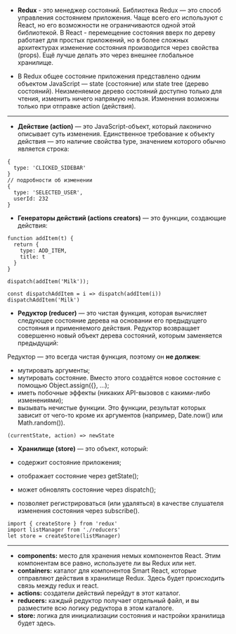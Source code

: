 - **Redux** - это менеджер состояний. Библиотека Redux — это способ управления состоянием приложения. Чаще всего его используют с React, но его возможности не ограничиваются одной этой библиотекой. В React - перемещение состояния вверх по дереву работает для простых приложений, но в более сложных архитектурах изменение состояния производится через свойства (props). Ещё лучше делать это через внешнее глобальное хранилище.

- В Redux общее состояние приложения представлено одним объектом JavaScript — state (состояние) или state tree (дерево состояний). Неизменяемое дерево состояний доступно только для чтения, изменить ничего напрямую нельзя. Изменения возможны только при отправке action (действия).
----------------------------------------------------
- **Действие (action)** — это JavaScript-объект, который лаконично описывает суть изменения. Единственное требование к объекту действия — это наличие свойства type, значением которого обычно является строка:

```
{
  type: 'CLICKED_SIDEBAR'
}
// подробности об изменении
{
  type: 'SELECTED_USER',
  userId: 232
}
```

- **Генераторы действий (actions creators)** — это функции, создающие действия:
```
function addItem(t) {
  return {
    type: ADD_ITEM,
    title: t
  }
}
```

```
dispatch(addItem('Milk'));
```

```
const dispatchAddItem = i => dispatch(addItem(i))
dispatchAddItem('Milk')
```

- **Редуктор (reducer)** — это чистая функция, которая вычисляет следующее состояние дерева на основании его предыдущего состояния и применяемого действия. Редуктор возвращает совершенно новый объект дерева состояний, которым заменяется предыдущий:

Редуктор — это всегда чистая функция, поэтому он **не должен**:

- мутировать аргументы;
- мутировать состояние. Вместо этого создаётся новое состояние с помощью Object.assign({}, ...);
- иметь побочные эффекты (никаких API-вызовов с какими-либо изменениями);
- вызывать нечистые функции. Это функции, результат которых зависит от чего-то кроме их аргументов (например, Date.now() или Math.random()).

```
(currentState, action) => newState
```

- **Хранилище (store)** — это объект, который:

- содержит состояние приложения;
- отображает состояние через getState();
- может обновлять состояние через dispatch();
- позволяет регистрироваться (или удаляться) в качестве слушателя изменения состояния через subscribe().

```
import { createStore } from 'redux'
import listManager from './reducers'
let store = createStore(listManager)
```
----------------------------------------------------
- **components:** место для хранения немых компонентов React. Этим компонентам все равно, используете ли вы Redux или нет.
- **containers:** каталог для компонентов Smart React, которые отправляют действия в хранилище Redux. Здесь будет происходить связь между redux и react.
- **actions:** создатели действий перейдут в этот каталог.
- **reducers:** каждый редуктор получает отдельный файл, и вы разместите всю логику редуктора в этом каталоге.
- **store:** логика для инициализации состояния и настройки хранилища будет здесь.
